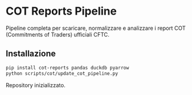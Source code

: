 # COT Reports Pipeline

Pipeline completa per scaricare, normalizzare e analizzare i report COT (Commitments of Traders) ufficiali CFTC.

## Installazione

```bash
pip install cot-reports pandas duckdb pyarrow
python scripts/cot/update_cot_pipeline.py
```

Repository inizializzato.